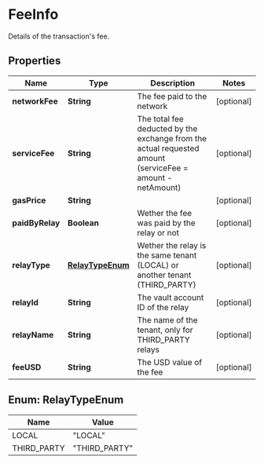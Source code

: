 

# FeeInfo

Details of the transaction's fee.

## Properties

| Name | Type | Description | Notes |
|------------ | ------------- | ------------- | -------------|
|**networkFee** | **String** | The fee paid to the network |  [optional] |
|**serviceFee** | **String** | The total fee deducted by the exchange from the actual requested amount (serviceFee &#x3D; amount - netAmount) |  [optional] |
|**gasPrice** | **String** |  |  [optional] |
|**paidByRelay** | **Boolean** | Wether the fee was paid by the relay or not |  [optional] |
|**relayType** | [**RelayTypeEnum**](#RelayTypeEnum) | Wether the relay is the same tenant (LOCAL) or another tenant (THIRD_PARTY) |  [optional] |
|**relayId** | **String** | The vault account ID of the relay |  [optional] |
|**relayName** | **String** | The name of the tenant, only for THIRD_PARTY relays |  [optional] |
|**feeUSD** | **String** | The USD value of the fee |  [optional] |



## Enum: RelayTypeEnum

| Name | Value |
|---- | -----|
| LOCAL | &quot;LOCAL&quot; |
| THIRD_PARTY | &quot;THIRD_PARTY&quot; |



